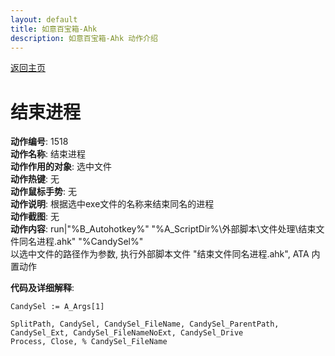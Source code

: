 ```yaml
---
layout: default
title: 如意百宝箱-Ahk
description: 如意百宝箱-Ahk 动作介绍
---
```

<link rel="stylesheet" href="../actions/css/atom-one-light.min.css">
<script src="../actions/js/highlight.min.js"></script>
<script>hljs.highlightAll();</script>

[返回主页](../index.md)

# [](#header-2) 结束进程

**动作编号**: 1518  
**动作名称**: 结束进程  
**动作作用的对象**: 选中文件  
**动作热键**: 无  
**动作鼠标手势**: 无  
**动作说明**: 根据选中exe文件的名称来结束同名的进程  
**动作截图**: 无  
**动作内容**: run|"%B_Autohotkey%" "%A_ScriptDir%\外部脚本\文件处理\结束文件同名进程.ahk" "%CandySel%"  
以选中文件的路径作为参数, 执行外部脚本文件 "结束文件同名进程.ahk", ATA 内置动作  

**代码及详细解释**:  
```Autohotkey
CandySel := A_Args[1]

SplitPath, CandySel, CandySel_FileName, CandySel_ParentPath, CandySel_Ext, CandySel_FileNameNoExt, CandySel_Drive
Process, Close, % CandySel_FileName
```